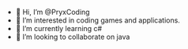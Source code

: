 - 👋 Hi, I’m @PryxCoding
- 👀 I’m interested in coding games and applications.
- 🌱 I’m currently learning c#
- 💞️ I’m looking to collaborate on java

<!---
PryxCoding/PryxCoding is a ✨ special ✨ repository because its `README.md` (this file) appears on your GitHub profile.
You can click the Preview link to take a look at your changes.
--->
